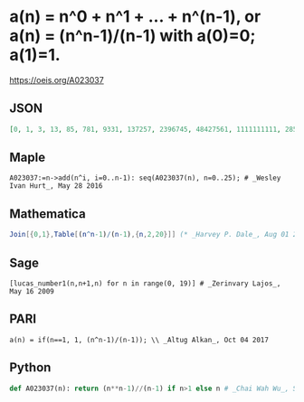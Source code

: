 # a\(n\) \= n^0 \+ n^1 \+ \.\.\. \+ n^\(n\-1\), or a\(n\) \= \(n^n\-1\)/\(n\-1\) with a\(0\)\=0; a\(1\)\=1\.
https://oeis.org/A023037
## JSON
```JSON
[0, 1, 3, 13, 85, 781, 9331, 137257, 2396745, 48427561, 1111111111, 28531167061, 810554586205, 25239592216021, 854769755812155, 31278135027204241, 1229782938247303441, 51702516367896047761, 2314494592664502210319, 109912203092239643840221]
```
## Maple
```Maple
A023037:=n->add(n^i, i=0..n-1): seq(A023037(n), n=0..25); # _Wesley Ivan Hurt_, May 28 2016
```
## Mathematica
```Mathematica
Join[{0,1},Table[(n^n-1)/(n-1),{n,2,20}]] (* _Harvey P. Dale_, Aug 01 2014 *)
```
## Sage
```Sage
[lucas_number1(n,n+1,n) for n in range(0, 19)] # _Zerinvary Lajos_, May 16 2009
```
## PARI
```PARI
a(n) = if(n==1, 1, (n^n-1)/(n-1)); \\ _Altug Alkan_, Oct 04 2017
```
## Python
```Python
def A023037(n): return (n**n-1)//(n-1) if n>1 else n # _Chai Wah Wu_, Sep 28 2023
```
